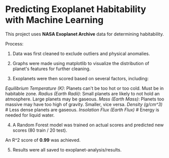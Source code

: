 # Predicting Exoplanet Habitability with Machine Learning

This project uses **NASA Exoplanet Archive** data for determining habitability.

Process:

1. Data was first cleaned to exclude outliers and physical anomalies.

2. Graphs were made using matplotlib to visualize the distribution of planet's features for further cleaning.

3. Exoplanets were then scored based on several factors, including:

*Equilibrium Temperature (K)*: Planets can't be too hot or too cold. Must be in habitable zone.
*Radius (Earth Radii)*: Small planets are likely to not hold an atmosphere. Large planets may be gaseous.
*Mass (Earth Mass)*: Planets too massive may have too high of gravity. Smaller, vice versa.
*Density (g/cm^3)* # Less dense planets are gaseous.
*Insolation Flux (Earth Flux)* # Energy is needed for liquid water.

4. A Random Forest model was trained on actual scores and predicted new scores (80 train / 20 test).



An R^2 score of **0.99** was achieved.

5. Results were all saved to exoplanet-analysis/results.